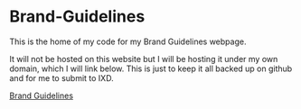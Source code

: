 # Brand-Guidelines
This is the home of my code for my Brand Guidelines webpage.

It will not be hosted on this website but I will be hosting it under my own domain, which I will link below.  This is just to keep it all backed up on github and for me to submit to IXD.

[Brand Guidelines](http://brand.nathanpatton.co.uk/ "Title")
